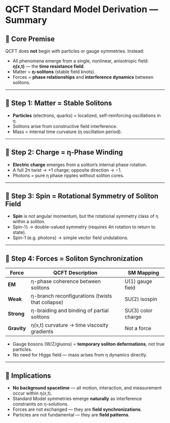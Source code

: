 
# QCFT Standard Model Derivation — Summary

## 🔹 Core Premise
QCFT does **not** begin with particles or gauge symmetries. Instead:
- All phenomena emerge from a single, nonlinear, anisotropic field:  
  **η(x,t)** — the **time resistance field**.
- Matter = **η-solitons** (stable field knots).
- Forces = **phase relationships** and **interference dynamics** between solitons.

---

## 🔸 Step 1: Matter = Stable Solitons

- **Particles** (electrons, quarks) = localized, self-reinforcing oscillations in η.
- Solitons arise from constructive field interference.
- Mass = internal time curvature (η oscillation period).

---

## 🔸 Step 2: Charge = η-Phase Winding

- **Electric charge** emerges from a soliton’s internal phase rotation.
- A full 2π twist → +1 charge; opposite direction → −1.
- Photons = pure η phase ripples without soliton cores.

---

## 🔸 Step 3: Spin = Rotational Symmetry of Soliton Field

- **Spin** is not angular momentum, but the rotational symmetry class of η within a soliton.
- Spin-½ → double-valued symmetry (requires 4π rotation to return to state).
- Spin-1 (e.g. photons) → simple vector field undulations.

---

## 🔸 Step 4: Forces = Soliton Synchronization

| Force         | QCFT Description                                        | SM Mapping         |
|---------------|---------------------------------------------------------|--------------------|
| **EM**        | η-phase coherence between solitons                      | U(1) gauge field   |
| **Weak**      | η-branch reconfigurations (twists that collapse)        | SU(2) isospin      |
| **Strong**    | η-braiding and binding of partial solitons              | SU(3) color charge |
| **Gravity**   | η(x,t) curvature → time viscosity gradients             | Not a force        |

- Gauge bosons (W/Z/gluons) = **temporary soliton deformations**, not true particles.
- No need for Higgs field — mass arises from η dynamics directly.

---

## 🔹 Implications

- **No background spacetime** — all motion, interaction, and measurement occur within η(x,t).
- Standard Model symmetries emerge **naturally** as interference constraints on η-solutions.
- Forces are not exchanged — they are **field synchronizations**.
- Particles are not fundamental — they are **field patterns**.
